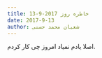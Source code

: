 ```yaml
---
title: خاطره روز 2017-9-13
date: 2017-9-13
author: شعبان محمد حسنی
---
```


اصلا یادم نمیاد امروز چی کار کردم.